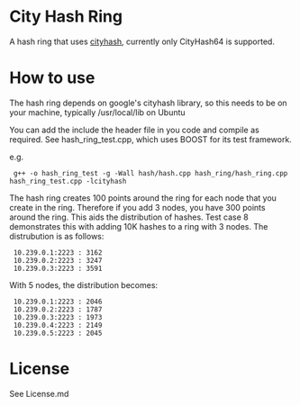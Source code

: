 City Hash Ring
==============

A hash ring that uses [cityhash](http://code.google.com/p/cityhash/), currently only CityHash64 is supported.

How to use
==========

The hash ring depends on google's cityhash library, so this needs to be on your machine, typically /usr/local/lib on Ubuntu

You can add the include the header file in you code and compile as required. See hash_ring_test.cpp, which uses BOOST for its test framework.

e.g.

     g++ -o hash_ring_test -g -Wall hash/hash.cpp hash_ring/hash_ring.cpp hash_ring_test.cpp -lcityhash

The hash ring creates 100 points around the ring for each node that you create in the ring. Therefore if you add 3 nodes, you have 300 points around the ring. This aids the distribution of hashes. Test case 8 demonstrates this with adding 10K hashes to a ring with 3 nodes. The distrubution is as follows:

     10.239.0.1:2223 : 3162
     10.239.0.2:2223 : 3247
     10.239.0.3:2223 : 3591

With 5 nodes, the distribution becomes:

     10.239.0.1:2223 : 2046
     10.239.0.2:2223 : 1787
     10.239.0.3:2223 : 1973
     10.239.0.4:2223 : 2149
     10.239.0.5:2223 : 2045

License
=======

See License.md

